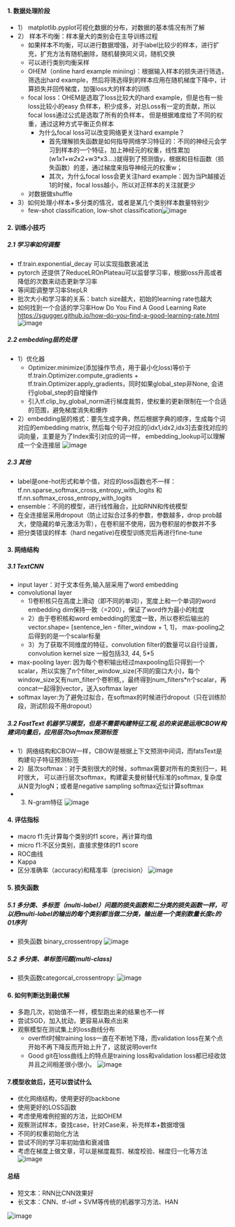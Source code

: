 #### 1. 数据处理阶段
* 1） matplotlib.pyplot可视化数据的分布，对数据的基本情况有所了解
* 2） 样本不均衡：样本量大的类别会在主导训练过程
  * 如果样本不均衡，可以进行数据增强，对于label比较少的样本，进行扩充，扩充方法有随机删除，随机替换同义词，随机交换
  * 可以进行类别均衡采样
  * OHEM（online hard example miniing)：根据输入样本的损失进行筛选，筛选出hard example，然后将筛选得到的样本应用在随机梯度下降中，计算损失并回传梯度，加强loss大的样本的训练
  * focal loss：OHEM是选取了loss比较大的hard example，但是也有一些loss比较小的easy 负样本，积少成多，对总Loss有一定的贡献，所以focal loss通过公式是选取了所有的负样本， 但是根据难度给了不同的权重，通过这种方式平衡正负样本
    * 为什么focal loss可以改变网络更关注hard example？ 
      * 首先理解损失函数是如何指导网络学习特征的：不同的神经元会学习到样本的一个特征，加上神经元的权重，线性累加(w1*x1+w2*x2+w3*x3....)就得到了预测值y，根据和目标函数（损失函数）的差，通过梯度来指导神经元的权重w；
      * 其次，为什么focal loss会更关注hard example：因为当Pt越接近1的时候，focal loss越小，所以对正样本的关注就更少
   * 对数据做shuffle
 * 3）如何处理小样本+多分类的情况，或者是某几个类别样本数量特别少
    * few-shot classification, low-shot classification![image](https://user-images.githubusercontent.com/85158796/137271493-8b219626-8920-4689-9d19-4a0fd145db05.png)

#### 2. 训练小技巧
##### 2.1 学习率如何调整
* tf.train.exponential_decay 可以实现指数衰减法
* pytorch 还提供了ReduceLROnPlateau可以监督学习率，根据loss升高或者降低的次数来动态更新学习率
* 等间距调整学习率StepLR
* 批次大小和学习率的关系：batch size越大，初始的learning rate也越大
* 如何找到一个合适的学习率How Do You Find A Good Learning Rate https://sgugger.github.io/how-do-you-find-a-good-learning-rate.html
![image](https://user-images.githubusercontent.com/85158796/137271919-4a852ff5-70bc-4c8a-8927-2db8fa733325.png)

##### 2.2 embedding层的处理
* 1）优化器
    * Optimizer.minimize(添加操作节点，用于最小化loss)等价于tf.train.Optimizer.compute_gradients + tf.train.Optimizer.apply_gradients，同时如果global_step非None, 会进行global_step的自增操作
    * 引入tf.clip_by_global_norm进行梯度裁剪，使权重的更新限制在一个合适的范围，避免梯度消失和爆炸
* 2）embedding层的格式：要先生成字典，然后根据字典的顺序，生成每个词对应的embedding matrix, 然后每个句子对应的[idx1,idx2,idx3]去查找对应的词向量，主要是为了Index索引对应的词一样， embedding_lookup可以理解成一个全连接层
![image](https://user-images.githubusercontent.com/85158796/137272063-7a9b2a16-909e-47e1-8c02-9c57d4d48fe6.png)

##### 2.3 其他
* label是one-hot形式和单个值，对应的loss函数也不一样：tf.nn.sparse_softmax_cross_entropy_with_logits 和tf.nn.softmax_cross_entropy_with_logits
* ensemble：不同的模型，进行线性融合，比如RNN和传统模型
* 在全连接层采用dropout（防止过拟合过多的参数，参数越多，drop prob越大，使隐藏的单元激活为零），在卷积层不使用，因为卷积层的参数并不多
* 把分类错误的样本（hard negative)在模型训练完后再进行fine-tune


#### 3. 网络结构
##### 3.1 TextCNN
* input layer：对于文本任务,输入层采用了word embedding
* convolutional layer
    * 1)卷积核只在高度上滑动（即不同的单词），宽度上和一个单词的word embedding dim保持一致（=200），保证了word作为最小的粒度
    * 2）由于卷积核和word embedding的宽度一致，所以卷积后输出的vector.shape= \[sentence_len - filter_window + 1, 1\]， max-pooling之后得到的是一个scalar标量
    * 3）为了获取不同维度的特征，convolution filter的数量可以自行设置，convolution kernel size 一般包括3*3, 4*4, 5*5
* max-pooling layer: 因为每个卷积输出经过maxpooling后只得到一个scalar，所以实施了n个filter_window_size(不同的窗口大小)，每个window_size又有num_filter个卷积核,，最终得到num_filters\*n个scalar，再concat一起得到vector，送入softmax layer
* softmax layer:为了避免过拟合，在softmax的时候进行dropout（只在训练阶段，测试阶段不用dropout）
      
##### 3.2 FastText 机器学习模型，但是不需要构建特征工程,总的来说是运用CBOW构建词向量后，应用层次softmax预测标签
* 1）网络结构和CBOW一样，CBOW是根据上下文预测中间词，而fatsText是构建句子特征预测标签
* 2）层次softmax：对于类别很大的时候，softmax需要对所有的类别归一，耗时很大， 可以进行层次softmax，构建霍夫曼树替代标准的softmax, 复杂度从N变为logN；或者是negative sampling softmax近似计算softmax
* 3) N-gram特征
![image](https://user-images.githubusercontent.com/85158796/137272620-5d8258fc-1e49-42e0-83b8-72e560bbcfe6.png)

#### 4. 评估指标
* macro f1:先计算每个类别的f1 score，再计算均值
* micro f1:不区分类别，直接求整体的f1 score
* ROC曲线
* Kappa
* 区分准确率（accuracy)和精准率（precision）
![image](https://user-images.githubusercontent.com/85158796/137273017-42024864-3323-41a6-b49c-e0339e64055a.png)

#### 5. 损失函数
##### 5.1 多分类、多标签（multi-label）问题的损失函数和二分类的损失函数一样，可以把multi-label的输出的每个类别都当做二分类，输出是一个类别数量长度c的01序列
* 损失函数 binary_crossentropy
![image](https://user-images.githubusercontent.com/85158796/137273303-7f42e12b-2195-4b5c-bccb-e094a54e6950.png)

##### 5.2 多分类、单标签问题(multi-class)
* 损失函数categorcal_crossentropy:
![image](https://user-images.githubusercontent.com/85158796/137273344-e6e6e214-752c-45b0-95e5-528c7280f1d1.png)

#### 6. 如何判断达到最优解
* 多跑几次，初始值不一样，模型跑出来的结果也不一样
* 尝试SGD，加入扰动，更容易从鞍点出来
* 观察模型在测试集上的loss曲线分布
  * overffit时候training loss一直在不断地下降，而validation loss在某个点开始不再下降反而开始上升了，这就说明overfit
  * Good git在loss曲线上的特点是training loss和validation loss都已经收敛并且之间相差很小很小。
![image](https://user-images.githubusercontent.com/85158796/137273473-471b92b5-d045-4769-92ff-a1180d46b27a.png)

#### 7.模型收敛后，还可以尝试什么
* 优化网络结构，使用更好的backbone
* 使用更好的LOSS函数
* 考虑使用难例挖掘的方法，比如OHEM
* 观察测试样本，查找case，针对Case来，补充样本+数据增强
* 不同的权重初始化方法
* 尝试不同的学习率初始值和衰减值
* 考虑在梯度上做文章，可以是梯度裁剪、梯度校验、梯度归一化等方法![image](https://user-images.githubusercontent.com/85158796/137273565-a61d2322-fd6b-4914-93d3-100e341f31f1.png)

#### 总结
* 短文本：RNN比CNN效果好
* 长文本：CNN、tf-idf + SVM等传统的机器学习方法、HAN

![image](https://user-images.githubusercontent.com/85158796/137274332-e2c05e8e-4b77-445e-97e0-6154e0ee74f3.png)
